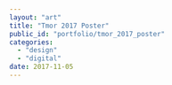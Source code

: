 ```yaml
---
layout: "art"
title: "Tmor 2017 Poster"
public_id: "portfolio/tmor_2017_poster"
categories:
  - "design"
  - "digital"
date: 2017-11-05
---
```

